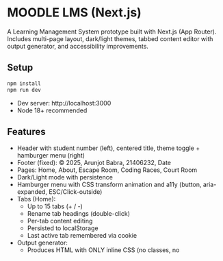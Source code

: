 # MOODLE LMS (Next.js)

A Learning Management System prototype built with Next.js (App Router). Includes multi-page layout, dark/light themes, tabbed content editor with output generator, and accessibility improvements.

## Setup

```bash
npm install
npm run dev
```

- Dev server: http://localhost:3000
- Node 18+ recommended

## Features

- Header with student number (left), centered title, theme toggle + hamburger menu (right)
- Footer (fixed): © 2025, Arunjot Babra, 21406232, Date
- Pages: Home, About, Escape Room, Coding Races, Court Room
- Dark/Light mode with persistence
- Hamburger menu with CSS transform animation and a11y (button, aria-expanded, ESC/Click-outside)
- Tabs (Home):
  - Up to 15 tabs (+ / -)
  - Rename tab headings (double-click)
  - Per-tab content editing
  - Persisted to localStorage
  - Last active tab remembered via cookie
- Output generator:
  - Produces HTML with ONLY inline CSS (no classes, no <style>)
  - Copy to clipboard and paste as Hello.html to open in a browser

## Branching

- main: stable integration
- feature/theme-toggle: theme + header standardization + a11y fixes
- feature/tabs-and-output: tabs, localStorage, inline-only output
- feature/accessibility: accessibility enhancements

## Scripts

```bash
npm run dev     # start dev server
npm run build   # build
npm start       # run production build
```

## Repository Hygiene

- node_modules is excluded via root .gitignore
- .next and .DS_Store also ignored

## Notes

- Video demo to be added later (1, 3, 5 tabs outputs)

